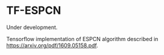 # TF-ESPCN

Under development.

Tensorflow implementation of ESPCN algorithm described in https://arxiv.org/pdf/1609.05158.pdf.

